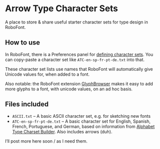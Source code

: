 # Arrow Type Character Sets

A place to store & share useful starter character sets for type design in RoboFont.

## How to use

In RoboFont, there is a Preferences panel for [defining character sets](https://robofont.com/documentation/how-tos/defining-character-sets/). You can copy-paste a character set like `ATC-en-sp-fr-pt-de.txt` into that.

These character set lists use names that RoboFont will automatically give Unicode values for, when added to a font.

Also notable: the RoboFont extension [GlyphBrowser](https://github.com/LettError/glyphBrowser) makes it easy to add more glyphs to a font, with unicode values, on an ad hoc basis.

## Files included

- `ASCII.txt` – A basic ASCII character set, e.g. for sketching new fonts
- `ATC-en-sp-fr-pt-de.txt` – A basic character set for English, Spanish, French, Portuguese, and German, based on information from [Alphabet Type Charset Builder](https://www.alphabet-type.com/tools/charset-builder/). Also includes arrows (duh).

I’ll post more here soon / as I need them.